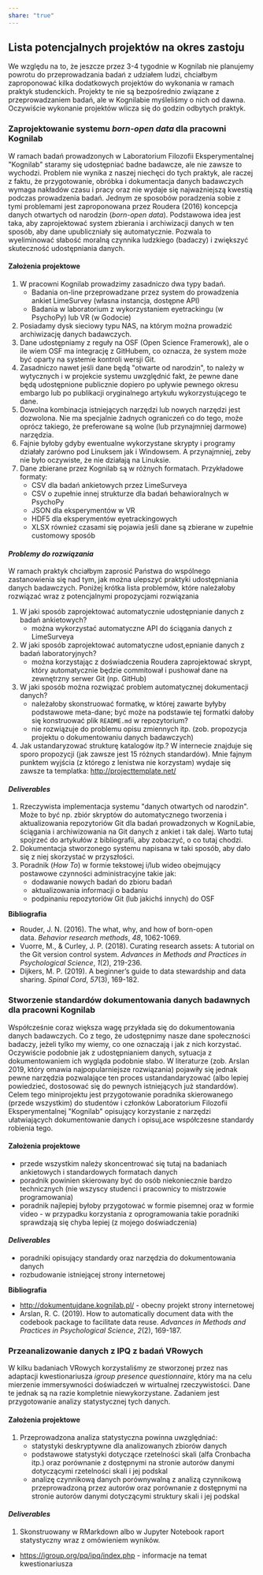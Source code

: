```yaml
---
share: "true"
---
```


## Lista potencjalnych projektów na okres zastoju

We względu na to, że jeszcze przez 3-4 tygodnie w Kognilab nie planujemy powrotu do przeprowadzania badań z udziałem ludzi, chciałbym zaproponować kilka dodatkowych projektów do wykonania w ramach praktyk studenckich. Projekty te nie są bezpośrednio związane z przeprowadzaniem badań, ale w Kognilabie myśleliśmy o nich od dawna. Oczywiście wykonanie projektów wlicza się do godzin odbytych praktyk.
### Zaprojektowanie systemu *born-open data* dla pracowni Kognilab
W ramach badań prowadzonych w Laboratorium Filozofii Eksperymentalnej "Kognilab" staramy się udostępniać badne badawcze, ale nie zawsze to wychodzi. Problem nie wynika z naszej niechęci do tych praktyk, ale raczej z faktu, że przygotowanie, obróbka i dokumentacja danych badawczych wymaga nakładów czasu i pracy oraz nie wydaje się najważniejszą kwestią podczas prowadzenia badań. Jednym ze sposobów poradzenia sobie z tymi problemami jest zaproponowana przez Roudera (2016) koncepcja danych otwartych od narodzin (*born-open data*). Podstawowa idea jest taka, aby zaprojektować system zbierania i archiwizacji danych w ten sposób, aby dane upubliczniały się automatycznie. Pozwala to wyeliminować słabość moralną czynnika ludzkiego (badaczy) i zwiększyć skuteczność udostępniania danych.

#### Założenia projektowe
1. W pracowni Kognilab prowadzimy zasadniczo dwa typy badań.
	- Badania on-line przeprowadzane przez system do prowadzenia ankiet LimeSurvey (własna instancja, dostępne API)
	- Badania w laboratorium z wykorzystaniem eyetrackingu (w PsychoPy) lub VR (w Godocie)
2. Posiadamy dysk sieciowy typu NAS, na którym można prowadzić archiwizację danych badawczych.
3. Dane udostępniamy z reguły na OSF (Open Science Framerowk), ale o ile wiem OSF ma integrację z GitHubem, co oznacza, że system może być oparty na systemie kontroli wersji Git.
4. Zasadniczo nawet jeśli dane będą "otwarte od narodzin", to należy w wytycznych i w projekcie systemu uwzględnić fakt, że pewne dane będą udostępnione publicznie dopiero po upływie pewnego okresu embargo lub po publikacji oryginalnego artykułu wykorzystującego te dane.
5. Dowolna kombinacja istniejących narzędzi lub nowych narzędzi jest dozwolona. Nie ma specjalnie żadnych ograniczeń co do tego, może oprócz takiego, że preferowane są wolne (lub przynajmniej darmowe) narzędzia.
6. Fajnie byłoby gdyby ewentualne wykorzystane skrypty i programy działały zarówno pod Linuksem jak i Windowsem. A przynajmniej, zeby nie było oczywiste, że nie działają na Linuksie.
7. Dane zbierane przez Kognilab są w różnych formatach. Przykładowe formaty:
	- CSV dla badań ankietowych przez LimeSurveya
	- CSV o zupełnie innej strukturze dla badań behawioralnych w PsychoPy
	- JSON dla eksperymentów w VR
	- HDF5 dla eksperymentów eyetrackingowych
	- XLSX również czasami się pojawia jeśli dane są zbierane w zupełnie customowy sposób
#### *Problemy do rozwiązania*
W ramach praktyk chciałbym zaprosić Państwa do wspólnego zastanowienia się nad tym, jak można ulepszyć praktyki udostępniania danych badawczych. Poniżej krótka lista problemów, które należałoby rozwiązać wraz z potencjalnymi propozycjami rozwiązania

1. W jaki sposób zaprojektować automatycznie udostępnianie danych z badań ankietowych? 
	- można wykorzystać automatyczne API do ściągania danych z LimeSurveya
2. W jaki sposób zaprojektować automatyczne udost,epnianie danych z badań laboratoryjnych?
	- można korzystając z doświadczenia Roudera zaprojektować skrypt, który automatycznie będzie commitował i pushował dane na zewnętrzny serwer Git (np. GitHub)
3. W jaki sposób można rozwiązać problem automatycznej dokumentacji danych?
	- należałoby skonstruować formatkę, w której zawarte byłyby podstawowe meta-dane; być może na podstawie tej formatki dałoby się konstruować plik `README.md` w repozytorium?
	- nie rozwiązuje do problemu opisu zmiennych itp. (zob. propozycja projektu o dokumentowaniu danych badawczych)
4. Jak ustandaryzować strukturę katalogów itp.? W internecie znajduje się sporo propozycji (jak zawsze jest 15 różnych standardów). Mnie fajnym punktem wyjścia (z którego z lenistwa nie korzystam) wydaje się zawsze ta templatka: http://projecttemplate.net/
#### *Deliverables*
1. Rzeczywista implementacja systemu "danych otwartych od narodzin". Może to być np. zbiór skryptów do automatycznego tworzenia i aktualizowania repozytoriów Git dla badań prowadzonych w KogniLabie, ściągania i archiwizowania na Git danych z ankiet i tak dalej. Warto tutaj spojrzeć do artykułów z bibliografii, aby zobaczyć, o co tutaj chodzi. 
2. Dokumentacja stworzonego systemu napisana w taki sposób, aby dało się z niej skorzystać w przyszłości.
3. Poradnik (*How To*) w formie tekstowej i/lub wideo obejmujący postawowe czynności administracyjne takie jak:
	- dodawanie nowych badań do zbioru badań
	- aktualizowania informacji o badaniu
	- podpinaniu repozytoriów Git (lub jakichś innych) do OSF
	
**Bibliografia**
- Rouder, J. N. (2016). The what, why, and how of born-open data. _Behavior research methods_, _48_, 1062-1069.
- Vuorre, M., & Curley, J. P. (2018). Curating research assets: A tutorial on the Git version control system. _Advances in Methods and Practices in Psychological Science_, _1_(2), 219-236.
- Dijkers, M. P. (2019). A beginner’s guide to data stewardship and data sharing. _Spinal Cord_, _57_(3), 169-182.

### Stworzenie standardów dokumentowania danych badawnych dla pracowni Kognilab

Współcześnie coraz większa wagę przykłada się do dokumentowania danych badawczych. Co z tego, że udostępnimy nasze dane społeczności badaczy, jeżeli tylko my wiemy, co one oznaczają i jak z nich korzystać. Oczywiście podobnie jak z udostępnianiem danych, sytuacja z dokumentowaniem ich wygląda podobnie słabo. W literaturze (zob. Arslan 2019, który omawia najpopularniejsze rozwiązania) pojawiły się jednak pewne narzędzia pozwalające ten proces ustandandaryzować (albo lepiej powiedzieć, dostosować się do pewnych istniejących już standardów). Celem tego miniprojektu jest przygotowanie poradnika skierowanego (przede wszystkim) do studentów i członków Laboratorium Filozofii Eksperymentalnej "Kognilab" opisujący korzystanie z narzędzi ułatwiających dokumentowanie danych i opisuj,ace współczesne standardy robienia tego.
#### Założenia projektowe
- przede wszystkim należy skoncentrować się tutaj na badaniach ankietowych i standardowych formatach danych
- poradnik powinien skierowany być do osób niekoniecznie bardzo technicznych (nie wszyscy studenci i pracownicy to mistrzowie programowania)
- poradnik najlepiej byłoby przygotować w formie pisemnej oraz w formie video - w przypadku korzystania z oprogramowania takie poradniki sprawdzają się chyba lepiej (z mojego doświadczenia)
#### *Deliverables*
 - poradniki opisujący standardy oraz narzędzia do dokumentowania danych
 - rozbudowanie istniejącej strony internetowej

**Bibliografia**
- http://dokumentujdane.kognilab.pl/ - obecny projekt strony internetowej
- Arslan, R. C. (2019). How to automatically document data with the codebook package to facilitate data reuse. _Advances in Methods and Practices in Psychological Science_, _2_(2), 169-187.
### Przeanalizowanie danych z IPQ z badań VRowych

W kilku badaniach VRowych korzystaliśmy ze stworzonej przez nas adaptacji kwestionariusza *igroup presence questionnaire*, który ma na celu mierzenie immersywności doświadczeń w wirtualnej rzeczywistości. Dane te jednak są na razie kompletnie niewykorzystane. Zadaniem jest przygotowanie analizy statystycznej tych danych.
#### Założenia projektowe
1. Przeprowadzona analiza statystyczna powinna uwzględniać:
	- statystyki deskryptywne dla analizowanych zbiorów danych
	- podstawowe statystyki dotyczące rzetelności skali (alfa Cronbacha itp.) oraz porównanie z dostępnymi na stronie autorów danymi dotyczącymi rzetelności skali i jej podskal
	- analizę czynnikową danych porównywalną z analizą czynnikową przeprowadzoną przez autorów oraz porównanie z dostępnymi na stronie autorów danymi dotyczącymi struktury skali i jej podskal
#### *Deliverables*
1. Skonstruowany w RMarkdown albo w Jupyter Notebook raport statystyczny wraz z omówieniem wyników.

- https://igroup.org/pq/ipq/index.php - informacje na temat kwestionariusza

